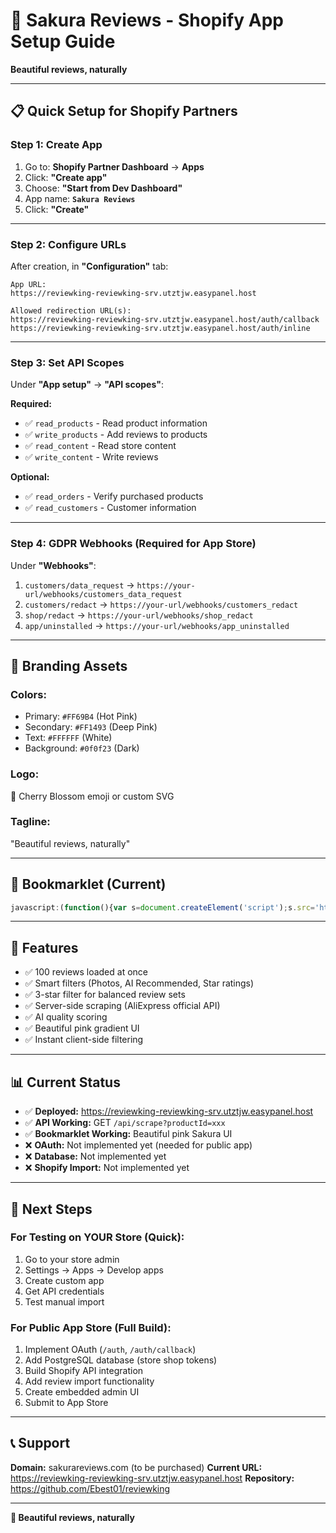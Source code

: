 # 🌸 Sakura Reviews - Shopify App Setup Guide

**Beautiful reviews, naturally**

---

## 📋 Quick Setup for Shopify Partners

### **Step 1: Create App**

1. Go to: **Shopify Partner Dashboard** → **Apps**
2. Click: **"Create app"**
3. Choose: **"Start from Dev Dashboard"**
4. App name: **`Sakura Reviews`**
5. Click: **"Create"**

---

### **Step 2: Configure URLs**

After creation, in **"Configuration"** tab:

```
App URL:
https://reviewking-reviewking-srv.utztjw.easypanel.host

Allowed redirection URL(s):
https://reviewking-reviewking-srv.utztjw.easypanel.host/auth/callback
https://reviewking-reviewking-srv.utztjw.easypanel.host/auth/inline
```

---

### **Step 3: Set API Scopes**

Under **"App setup"** → **"API scopes"**:

**Required:**
- ✅ `read_products` - Read product information
- ✅ `write_products` - Add reviews to products
- ✅ `read_content` - Read store content
- ✅ `write_content` - Write reviews

**Optional:**
- ✅ `read_orders` - Verify purchased products
- ✅ `read_customers` - Customer information

---

### **Step 4: GDPR Webhooks (Required for App Store)**

Under **"Webhooks"**:

1. `customers/data_request` → `https://your-url/webhooks/customers_data_request`
2. `customers/redact` → `https://your-url/webhooks/customers_redact`
3. `shop/redact` → `https://your-url/webhooks/shop_redact`
4. `app/uninstalled` → `https://your-url/webhooks/app_uninstalled`

---

## 🌸 Branding Assets

### **Colors:**
- Primary: `#FF69B4` (Hot Pink)
- Secondary: `#FF1493` (Deep Pink)
- Text: `#FFFFFF` (White)
- Background: `#0f0f23` (Dark)

### **Logo:**
🌸 Cherry Blossom emoji or custom SVG

### **Tagline:**
"Beautiful reviews, naturally"

---

## 🔖 Bookmarklet (Current)

```javascript
javascript:(function(){var s=document.createElement('script');s.src='https://reviewking-reviewking-srv.utztjw.easypanel.host/bookmarklet.js';document.head.appendChild(s);})();
```

---

## 🚀 Features

- ✅ 100 reviews loaded at once
- ✅ Smart filters (Photos, AI Recommended, Star ratings)
- ✅ 3-star filter for balanced review sets
- ✅ Server-side scraping (AliExpress official API)
- ✅ AI quality scoring
- ✅ Beautiful pink gradient UI
- ✅ Instant client-side filtering

---

## 📊 Current Status

- ✅ **Deployed:** https://reviewking-reviewking-srv.utztjw.easypanel.host
- ✅ **API Working:** GET `/api/scrape?productId=xxx`
- ✅ **Bookmarklet Working:** Beautiful pink Sakura UI
- ❌ **OAuth:** Not implemented yet (needed for public app)
- ❌ **Database:** Not implemented yet
- ❌ **Shopify Import:** Not implemented yet

---

## 🎯 Next Steps

### **For Testing on YOUR Store (Quick):**
1. Go to your store admin
2. Settings → Apps → Develop apps
3. Create custom app
4. Get API credentials
5. Test manual import

### **For Public App Store (Full Build):**
1. Implement OAuth (`/auth`, `/auth/callback`)
2. Add PostgreSQL database (store shop tokens)
3. Build Shopify API integration
4. Add review import functionality
5. Create embedded admin UI
6. Submit to App Store

---

## 📞 Support

**Domain:** sakurareviews.com (to be purchased)
**Current URL:** https://reviewking-reviewking-srv.utztjw.easypanel.host
**Repository:** https://github.com/Ebest01/reviewking

---

**🌸 Beautiful reviews, naturally**

